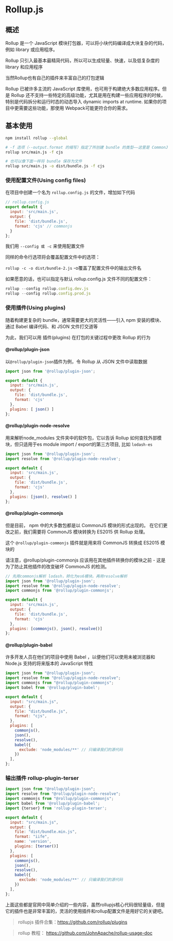 # Rollup.js

## 概述

Rollup 是一个 JavaScript 模块打包器，可以将小块代码编译成大块复杂的代码，例如 library 或应用程序。

Rollup 只引入最基本最精简代码，所以可以生成轻量、快速，以及低复杂度的 library 和应用程序

当然Rollup也有自己的插件来丰富自己的打包逻辑

Rollup 已被许多主流的 JavaScript 库使用，也可用于构建绝大多数应用程序。但是 Rollup 还不支持一些特定的高级功能，尤其是用在构建一些应用程序的时候，特别是代码拆分和运行时态的动态导入 dynamic imports at runtime. 如果你的项目中更需要这些功能，那使用 Webpack可能更符合你的需求。


## 基本使用

```bash
npm install rollup --global

# -f 选项（--output.format 的缩写）指定了所创建 bundle 的类型——这里是 CommonJS（在 Node.js 中运行）。由于没有指定输出文件，所以会直接打印在 stdout 中
rollup src/main.js -f cjs

# 也可以像下面一样将 bundle 保存为文件
rollup src/main.js -o dist/bundle.js -f cjs
```

### 使用配置文件(Using config files)

在项目中创建一个名为 `rollup.config.js` 的文件，增加如下代码

```js
// rollup.config.js
export default {
  input: 'src/main.js',
  output: {
    file: 'dist/bundle.js',
    format: 'cjs' // commonjs
  }
};
```

我们用 `--config 或 -c` 来使用配置文件

同样的命令行选项将会覆盖配置文件中的选项：

`rollup -c -o dist/bundle-2.js`  -o覆盖了配置文件中的输出文件名

如果愿意的话，也可以指定与默认 rollup.config.js 文件不同的配置文件：

```js
rollup --config rollup.config.dev.js
rollup --config rollup.config.prod.js
```


### 使用插件(Using plugins)

随着构建更复杂的 bundle，通常需要更大的灵活性——引入 npm 安装的模块、通过 Babel 编译代码、和 JSON 文件打交道等

为此，我们可以用 插件(plugins) 在打包的关键过程中更改 Rollup 的行为

#### @rollup/plugin-json

以`@rollup/plugin-json`插件为例，令 Rollup 从 JSON 文件中读取数据

```js
import json from '@rollup/plugin-json';

export default {
  input: 'src/main.js',
  output: {
    file: 'dist/bundle.js',
    format: 'cjs'
  },
  plugins: [ json() ]
};
```

#### @rollup/plugin-node-resolve

用来解析node_modules 文件夹中的软件包，它以告诉 Rollup 如何查找外部模块，但只适用于es module import / export的第三方项目, 比如 `lodash-es`

```js
import json from '@rollup/plugin-json';
import resolve from '@rollup/plugin-node-resolve';

export default {
  input: 'src/main.js',
  output: {
    file: 'dist/bundle.js',
    format: 'cjs'
  },
  plugins: [json(), resolve() ]
};
```

#### @rollup/plugin-commonjs

但是目前， npm 中的大多数包都是以 CommonJS 模块的形式出现的。 在它们更改之前，我们需要将 CommonJS 模块转换为 ES2015 供 Rollup 处理。

这个 `@rollup/plugin-commonjs` 插件就是用来将 CommonJS 转换成 ES2015 模块的

请注意，@rollup/plugin-commonjs 应该用在其他插件转换你的模块之前 - 这是为了防止其他插件的改变破坏 CommonJS 的检测。

```js
// 先用commonjs解析 lodash，转化为es6模块。再用resolve解析
import json from '@rollup/plugin-json';
import resolve from '@rollup/plugin-node-resolve';
import commonjs from '@rollup/plugin-commonjs';

export default {
  input: 'src/main.js',
  output: {
    file: 'dist/bundle.js',
    format: 'cjs'
  },
  plugins: [commonjs(), json(), resolve()]
};
```



#### @rollup/plugin-babel

许多开发人员在他们的项目中使用 Babel ，以便他们可以使用未被浏览器和 Node.js 支持的将来版本的 JavaScript 特性

```js
import json from "@rollup/plugin-json";
import resolve from "@rollup/plugin-node-resolve";
import commonjs from "@rollup/plugin-commonjs";
import babel from '@rollup/plugin-babel';

export default {
  input: "src/main.js",
  output: {
    file: "dist/bundle.js",
    format: "cjs",
  },
  plugins: [
    commonjs(),
    json(),
    resolve(),
    babel({
      exclude: 'node_modules/**' // 只编译我们的源代码
    })
  ],
};
```

### 输出插件 rollup-plugin-terser 

```js
import json from "@rollup/plugin-json";
import resolve from "@rollup/plugin-node-resolve";
import commonjs from "@rollup/plugin-commonjs";
import babel from '@rollup/plugin-babel';
import {terser} from 'rollup-plugin-terser';

export default {
  input: "src/main.js",
  output: {
    file: "dist/bundle.min.js",
    format: "iife",
    name: 'version',
    plugins: [terser()]
  },
  plugins: [
    commonjs(),
    json(),
    resolve(),
    babel({
      exclude: 'node_modules/**' // 只编译我们的源代码
    })
  ],
};

```

上面这些都是官网中简单介绍的一些内容，虽然rollupjs核心代码很轻量级，但是它的插件也是非常丰富的，灵活的使用插件和rollup配置文件是用好它的关键吧。

> rollupjs 插件合集：https://github.com/rollup/plugins

> rollup 教程： https://github.com/JohnApache/rollup-usage-doc
